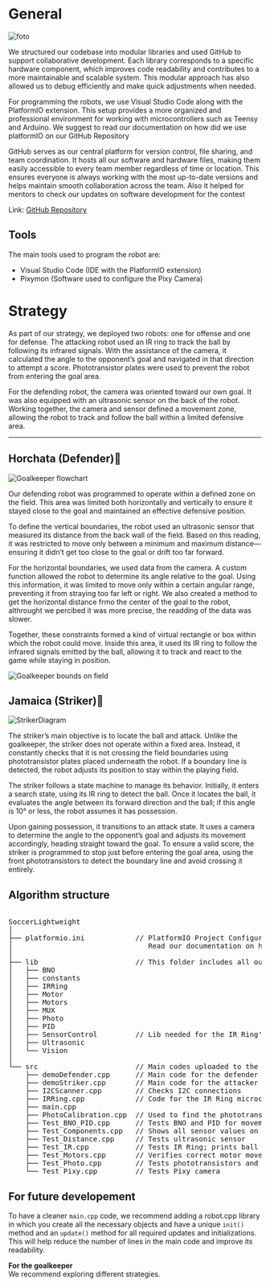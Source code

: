 # General

![foto](../../../assets/SoccerLWL2025/Horchata_jamaica.jpg)

We structured our codebase into modular libraries and used GitHub to support collaborative development. Each library corresponds to a specific hardware component, which improves code readability and contributes to a more maintainable and scalable system. This modular approach has also allowed us to debug efficiently and make quick adjustments when needed.

For programming the robots, we use Visual Studio Code along with the PlatformIO extension. This setup provides a more organized and professional environment for working with microcontrollers such as Teensy and Arduino. We suggest to read our documentation on how did we use platformIO on our GitHub Repository

GitHub serves as our central platform for version control, file sharing, and team coordination. It hosts all our software and hardware files, making them easily accessible to every team member regardless of time or location. This ensures everyone is always working with the most up-to-date versions and helps maintain smooth collaboration across the team. Also it helped for mentors to check our updates on software development for the contest

Link: [GitHub Repository](https://github.com/RoBorregos/Soccer-Lightweight-2025.git)

## Tools

The main tools used to program the robot are:

- Visual Studio Code (IDE with the PlatformIO extension)  
- Pixymon (Software used to configure the Pixy Camera)

# Strategy

As part of our strategy, we deployed two robots: one for offense and one for defense.
The attacking robot used an IR ring to track the ball by following its infrared signals. With the assistance of the camera, it calculated the angle to the opponent’s goal and navigated in that direction to attempt a score. Phototransistor plates were used to prevent the robot from entering the goal area.

For the defending robot, the camera was oriented toward our own goal. It was also equipped with an ultrasonic sensor on the back of the robot. Working together, the camera and sensor defined a movement zone, allowing the robot to track and follow the ball within a limited defensive area.

---
## Horchata (Defender)🥛

![Goalkeeper flowchart](../../../assets/SoccerLWL2025/GoalkeeperDiagram.png)

Our defending robot was programmed to operate within a defined zone on the field. This area was limited both horizontally and vertically to ensure it stayed close to the goal and maintained an effective defensive position.

To define the vertical boundaries, the robot used an ultrasonic sensor that measured its distance from the back wall of the field. Based on this reading, it was restricted to move only between a minimum and maximum distance—ensuring it didn’t get too close to the goal or drift too far forward.

For the horizontal boundaries, we used data from the camera. A custom function allowed the robot to determine its angle relative to the goal. Using this information, it was limited to move only within a certain angular range, preventing it from straying too far left or right. We also created a method to get the horizontal distance frmo the center of the goal to the robot, althrought we percibed it was more precise, the readding of the data was slower.

Together, these constraints formed a kind of virtual rectangle or box within which the robot could move. Inside this area, it used its IR ring to follow the infrared signals emitted by the ball, allowing it to track and react to the game while staying in position.

![Goalkeeper bounds on field](../../../assets/SoccerLWL2025/GoalkeeperBounds.png)

## Jamaica (Striker)🍹

![StrikerDiagram](../../../assets/SoccerLWL2025/StrikerDiagram.png)

The striker’s main objective is to locate the ball and attack. Unlike the goalkeeper, the striker does not operate within a fixed area. Instead, it constantly checks that it is not crossing the field boundaries using phototransistor plates placed underneath the robot. If a boundary line is detected, the robot adjusts its position to stay within the playing field.

The striker follows a state machine to manage its behavior. Initially, it enters a search state, using its IR ring to detect the ball. Once it locates the ball, it evaluates the angle between its forward direction and the ball; if this angle is 10° or less, the robot assumes it has possession.

Upon gaining possession, it transitions to an attack state. It uses a camera to determine the angle to the opponent’s goal and adjusts its movement accordingly, heading straight toward the goal. To ensure a valid score, the striker is programmed to stop just before entering the goal area, using the front phototransistors to detect the boundary line and avoid crossing it entirely.

## Algorithm structure
<pre> 
SoccerLightweight  
│  
├── platformio.ini            // PlatformIO Project Configuration File.                                            
│                                Read our documentation on how we used this extension
│
├── lib                       // This folder includes all our libraries 
│   ├── BNO                  
│   ├── constants            
│   ├── IRRing               
│   ├── Motor                
│   ├── Motors               
│   ├── MUX                  
│   ├── Photo                
│   ├── PID                  
│   ├── SensorControl         // Lib needed for the IR Ring's microcontroller  
│   ├── Ultrasonic           
│   └── Vision               
│  
└── src                       // Main codes uploaded to the robot's microcontroller  
    ├── demoDefender.cpp      // Main code for the defender robot 
    ├── demoStriker.cpp       // Main code for the attacker robot
    ├── I2CScanner.cpp        // Checks I2C connections
    ├── IRRing.cpp            // Code for the IR Ring microcontroller
    ├── main.cpp             
    ├── PhotoCalibration.cpp  // Used to find the phototransistors threshold constant
    ├── Test_BNO_PID.cpp      // Tests BNO and PID for movement
    ├── Test_Components.cpp   // Shows all sensor values on serial monitor
    ├── Test_Distance.cpp     // Tests ultrasonic sensor
    ├── Test_IR.cpp           // Tests IR Ring; prints ball angle on serial monitor 
    ├── Test_Motors.cpp       // Verifies correct motor movement  
    ├── Test_Photo.cpp        // Tests phototransistors and line correction    
    └── Test_Pixy.cpp         // Tests Pixy camera  
</pre>

## For future developement

To have a cleaner `main.cpp` code, we recommend adding a robot.cpp library in which you create all the necessary objects and have a unique `init()` method and an `update()` method for all required updates and initializations. This will help reduce the number of lines in the main code and improve its readability.

**For the goalkeeper**  
We recommend exploring different strategies.
